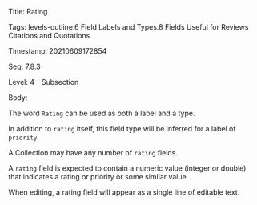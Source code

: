 Title:  Rating

Tags:   levels-outline.6 Field Labels and Types.8 Fields Useful for Reviews Citations and Quotations

Timestamp: 20210609172854

Seq:    7.8.3

Level:  4 - Subsection

Body: 

The word `Rating` can be used as both a label and a type. 

In addition to `rating` itself, this field type will be inferred for a label of `priority`.

A Collection may have any number of `rating` fields.  

A `rating` field is expected to contain a numeric value (integer or double) that indicates a rating or priority or some similar value.

When editing, a rating field will appear as a single line of editable text.
